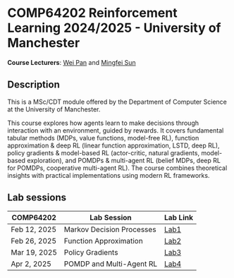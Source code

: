 # COMP64202 Reinforcement Learning 2024/2025 - University of Manchester

**Course Lecturers**: [Wei Pan](https://panweihit.github.io) and [Mingfei Sun](https://mingfeisun.github.io/)

## Description

This is a MSc/CDT module offered by the Department of Computer Science at the University of Manchester.

This course explores how agents learn to make decisions through interaction with an environment, guided by rewards. It covers fundamental tabular methods (MDPs, value functions, model-free RL), function approximation & deep RL (linear function approximation, LSTD, deep RL), policy gradients & model-based RL (actor-critic, natural gradients, model-based exploration), and POMDPs & multi-agent RL (belief MDPs, deep RL for POMDPs, cooperative multi-agent RL). The course combines theoretical insights with practical implementations using modern RL frameworks.

## Lab sessions

|  **COMP64202**  | **Lab Session**                          | **Lab Link** |
|--------------------------|-----------------------------------------|----------------------|
|     Feb 12, 2025            | Markov Decision Processes                                    | [Lab1](https://github.com/mingfeisun/COMP64202-RL/tree/master/Labs/Lab1-MDP) |
| Feb 26, 2025                | Function Approximation                               | [Lab2](https://github.com/mingfeisun/COMP64202-RL/tree/master/Labs/Lab2-FA) |
| Mar 19, 2025                | Policy Gradients                               | [Lab3](https://github.com/mingfeisun/COMP64202-RL/tree/master/Labs/Lab3-PG) |
| Apr 2, 2025                | POMDP and Multi-Agent RL                               | [Lab4](https://github.com/mingfeisun/COMP64202-RL/tree/master/Labs/Lab4-POMDP-MARL) |